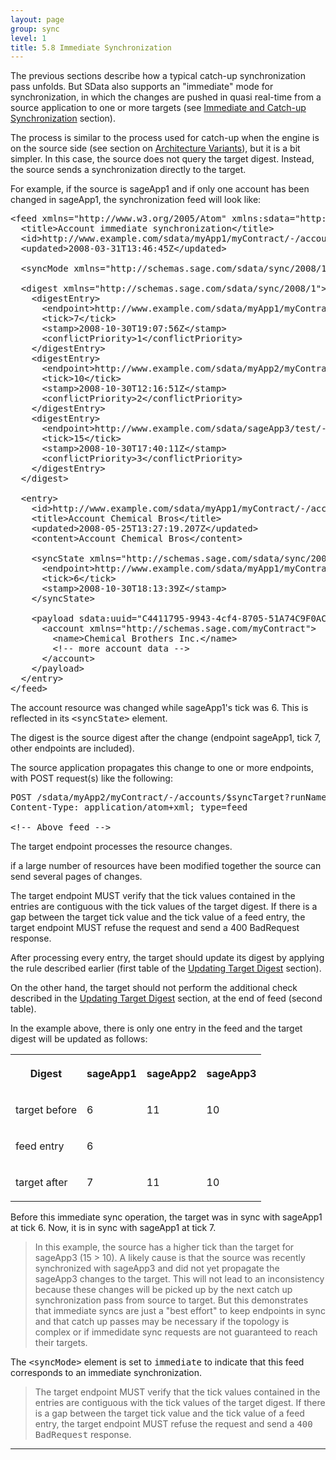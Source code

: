 ```yaml
---
layout: page
group: sync
level: 1
title: 5.8 Immediate Synchronization
---
```


The previous sections describe how a typical catch-up synchronization
pass&nbsp;unfolds. But SData also supports an "immediate" mode for synchronization,
in which the changes are pushed in quasi real-time from a source application to
one or more targets (see
[Immediate and Catch-up Synchronization](../0304/ "3.4 Immediate and Catch-up Synchronization") section).

The process is similar to the process used for catch-up when the engine is on
the source side (see section on [Architecture Variants](/daisy/sdataSync/228-DSY.html)), but it is a bit simpler. In this case, the source does not query
the target digest. Instead, the source sends a synchronization directly to the
target.

For example, if the source is sageApp1 and if only one account has been
changed in sageApp1, the synchronization feed will look like:

<pre>&lt;feed xmlns="http://www.w3.org/2005/Atom" xmlns:sdata="http://schemas.sage.com/sdata/2008/1"&gt;&nbsp; 
&nbsp; &lt;title&gt;Account immediate synchronization&lt;/title&gt;
&nbsp; &lt;id&gt;http://www.example.com/sdata/myApp1/myContract/-/accounts/$syncSource('3EE479B9-05E8-4f35-8115-E205446667B6')&lt;/id&gt;
&nbsp; &lt;updated&gt;2008-03-31T13:46:45Z&lt;/updated&gt;

  &lt;syncMode xmlns="http://schemas.sage.com/sdata/sync/2008/1"&gt;immediate&lt;/syncMode&gt;

  &lt;digest xmlns="http://schemas.sage.com/sdata/sync/2008/1"&gt;
&nbsp;&nbsp;&nbsp; &lt;digestEntry&gt;
&nbsp;&nbsp;&nbsp;&nbsp;&nbsp; &lt;endpoint&gt;http://www.example.com/sdata/myApp1/myContract/-/accounts&lt;/endpoint&gt;
&nbsp;&nbsp;&nbsp;&nbsp;&nbsp; &lt;tick&gt;7&lt;/tick&gt;
      &lt;stamp&gt;2008-10-30T19:07:56Z&lt;/stamp&gt;
&nbsp;     &lt;conflictPriority&gt;1&lt;/conflictPriority&gt;
&nbsp;&nbsp;&nbsp; &lt;/digestEntry&gt;
&nbsp;&nbsp;&nbsp; &lt;digestEntry&gt;
&nbsp;&nbsp;&nbsp;&nbsp;&nbsp; &lt;endpoint&gt;http://www.example.com/sdata/myApp2/myContract/-/accounts&lt;/endpoint&gt;
&nbsp;&nbsp;&nbsp;&nbsp;&nbsp; &lt;tick&gt;10&lt;/tick&gt;
      &lt;stamp&gt;2008-10-30T12:16:51Z&lt;/stamp&gt;
&nbsp;     &lt;conflictPriority&gt;2&lt;/conflictPriority&gt;
&nbsp;&nbsp;&nbsp; &lt;/digestEntry&gt;
&nbsp;&nbsp;&nbsp; &lt;digestEntry&gt;
&nbsp;&nbsp;&nbsp;&nbsp;&nbsp; &lt;endpoint&gt;http://www.example.com/sdata/sageApp3/test/-/accounts&lt;/endpoint&gt;
&nbsp;&nbsp;&nbsp;&nbsp;&nbsp; &lt;tick&gt;15&lt;/tick&gt;
      &lt;stamp&gt;2008-10-30T17:40:11Z&lt;/stamp&gt;
&nbsp;     &lt;conflictPriority&gt;3&lt;/conflictPriority&gt;
&nbsp;&nbsp;&nbsp; &lt;/digestEntry&gt;
&nbsp; &lt;/digest&gt;

&nbsp; &lt;entry&gt;
&nbsp;&nbsp;&nbsp; &lt;id&gt;http://www.example.com/sdata/myApp1/myContract/-/accounts('23552')&lt;/id&gt;
&nbsp;&nbsp;&nbsp; &lt;title&gt;Account Chemical Bros&lt;/title&gt;
&nbsp;&nbsp;&nbsp; &lt;updated&gt;2008-05-25T13:27:19.207Z&lt;/updated&gt;
&nbsp;&nbsp;&nbsp; &lt;content&gt;Account Chemical Bros&lt;/content&gt;

&nbsp;&nbsp;&nbsp; &lt;syncState xmlns="http://schemas.sage.com/sdata/sync/2008/1"&gt;
&nbsp;&nbsp;&nbsp;&nbsp;&nbsp; &lt;endpoint&gt;http://www.example.com/sdata/myApp1/myContract/-/accounts&lt;/endpoint&gt;
&nbsp;&nbsp;&nbsp;&nbsp;&nbsp; &lt;tick&gt;6&lt;/tick&gt;
      &lt;stamp&gt;2008-10-30T18:13:39Z&lt;/stamp&gt;
&nbsp;&nbsp;&nbsp; &lt;/syncState&gt;

    &lt;payload sdata:uuid="C4411795-9943-4cf4-8705-51A74C9F0ACC" xmlns="http://schemas.sage.com/sdata/2008/1"&gt;
&nbsp;&nbsp;&nbsp;   &lt;account xmlns="http://schemas.sage.com/myContract"&gt;
&nbsp;&nbsp;&nbsp;&nbsp;  &nbsp; &lt;name&gt;Chemical Brothers Inc.&lt;/name&gt;
&nbsp;&nbsp;&nbsp;&nbsp;  &nbsp; &lt;!-- more account data --&gt;
&nbsp;&nbsp;&nbsp;   &lt;/account&gt;
    &lt;/payload&gt;
&nbsp; &lt;/entry&gt;
&lt;/feed&gt;</pre>

The account resource was changed while sageApp1's tick was 6. This is
reflected in its <tt>&lt;syncState&gt;</tt> element.

The digest is the source digest&nbsp;after the change&nbsp;(endpoint sageApp1, tick 7,
other endpoints are included).

The source application propagates this change to one or more endpoints, with
POST request(s) like the following:

<pre>POST /sdata/myApp2/myContract/-/accounts/$syncTarget?runName=Full%20CRM%20to%20ERP&amp;runStamp=2009-10-14T08:51:02 HTTP/1.1
Content-Type:&nbsp;application/atom+xml; type=feed

&lt;!-- Above feed --&gt;</pre>

The target endpoint processes the resource changes.

if a large number of resources have been modified together the source can
send several pages of changes.

The target endpoint MUST verify that the tick values contained in the entries
are contiguous with the tick values of the target digest. If there is a gap
between the target tick value and the tick value of a feed entry, the target
endpoint MUST refuse the request and send a 400 BadRequest response.

After processing every entry, the target should update its digest by applying
the rule described earlier (first&nbsp;table of the&nbsp;[Updating Target Digest](/daisy/sdataSync/458-DSY.html) section).

On the other hand, the target should not perform the additional check
described in the&nbsp;[Updating Target Digest](/daisy/sdataSync/458-DSY.html) section, at
the end of feed (second table).

In the example above, there is only one entry in the feed and the target
digest will be updated as follows:

<table class="content" print-width="100%" width="100%">
<tbody>

<tr>

<th>

Digest

</th>
<th>

sageApp1

</th>
<th>

sageApp2

</th>
<th>

sageApp3

</th>

</tr>

<tr>

<td>

target before

</td>
<td>

6

</td>
<td>

11

</td>
<td>

10

</td>

</tr>

<tr>

<td>

feed entry

</td>
<td>

6

</td>
<td></td>
<td></td>

</tr>

<tr>

<td>

target after

</td>
<td>

7

</td>
<td>

11

</td>
<td>

10

</td>

</tr>

</tbody>
</table>

Before this immediate sync operation, the target was in sync with sageApp1 at
tick 6. Now, it is in sync with sageApp1 at tick 7.

<blockquote class="note">In this example, the source has a higher tick than the target
for sageApp3 (15 &gt; 10). A likely cause is that the source was recently
synchronized with sageApp3 and did not yet propagate the sageApp3&nbsp;changes to the
target. This will not lead to an inconsistency because these changes will be
picked up by the next catch up synchronization pass from source to target. But
this demonstrates that immediate syncs are just a "best effort" to keep
endpoints in sync and that catch up passes may be necessary if the topology is
complex or if immedidate sync requests are not guaranteed to reach their
targets.</blockquote>

The <tt>&lt;syncMode&gt;</tt> element is set to <tt>immediate</tt> to
indicate that this feed corresponds to an immediate synchronization.

<blockquote class="compliance">The target endpoint MUST verify that the tick values contained
in the entries are contiguous with the tick values of the target digest. If
there is a gap between the target tick value and the tick value of a feed entry,
the target endpoint MUST refuse the request and send a <tt>400 BadRequest</tt>
response.</blockquote>

* * *